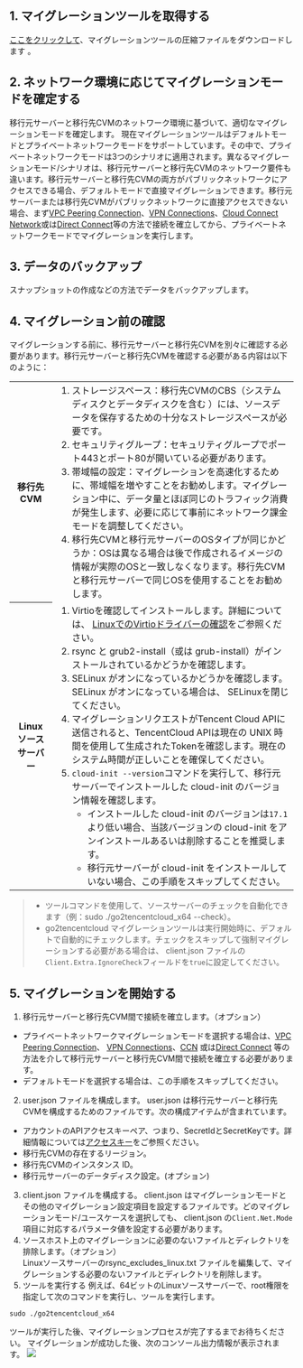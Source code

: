 ## 1. マイグレーションツールを取得する  
 [ここをクリックして](https://go2tencentcloud-1251783334.cos.ap-guangzhou.myqcloud.com/latest/go2tencentcloud.zip)、マイグレーションツールの圧縮ファイルをダウンロードします 。

## 2. ネットワーク環境に応じてマイグレーションモードを確定する
移行元サーバーと移行先CVMのネットワーク環境に基づいて、適切なマイグレーションモードを確定します。
現在マイグレーションツールはデフォルトモードとプライベートネットワークモードをサポートしています。その中で、プライベートネットワークモードは3つのシナリオに適用されます。異なるマイグレーションモード/シナリオは、移行元サーバーと移行先CVMのネットワーク要件も違います。移行元サーバーと移行先CVMの両方がパブリックネットワークにアクセスできる場合、デフォルトモードで直接マイグレーションできます。移行元サーバーまたは移行先CVMがパブリックネットワークに直接アクセスできない場合、まず[VPC Peering Connection](https://intl.cloud.tencent.com/document/product/215/5000)、[VPN Connections](https://intl.cloud.tencent.com/document/product/1037)、[Cloud Connect Network](https://intl.cloud.tencent.com/document/product/1003)或は[Direct Connect](https://intl.cloud.tencent.com/document/product/216)等の方法で接続を確立してから、プライベートネットワークモードでマイグレーションを実行します。

## 3. データのバックアップ
スナップショットの作成などの方法でデータをバックアップします。

## 4. マイグレーション前の確認
マイグレーションする前に、移行元サーバーと移行先CVMを別々に確認する必要があります。移行元サーバーと移行先CVMを確認する必要がある内容は以下のように：
<table>
	<tr><th style="width: 15%;">移行先CVM</th><td><ol  style="margin: 0;"><li>ストレージスペース：移行先CVMのCBS（システムディスクとデータディスクを含む ）には、ソースデータを保存するための十分なストレージスペースが必要です。 </li><li>セキュリティグループ：セキュリティグループでポート443とポート80が開いている必要があります。</li><li>帯域幅の設定：マイグレーションを高速化するために、帯域幅を増やすことをお勧めします。マイグレーション中に、データ量とほぼ同じのトラフィック消費が発生します、必要に応じて事前にネットワーク課金モードを調整してください。</li><li>移行先CVMと移行元サーバーのOSタイプが同じかどうか：OSは異なる場合は後で作成されるイメージの情報が実際のOSと一致しなくなります。移行先CVMと移行元サーバーで同じOSを使用することをお勧めします。</li></ol></td></tr>
	<tr><th>Linux ソースサーバー</th><td><ol  style="margin: 0;"><li> Virtioを確認してインストールします。詳細については、 <a href="https://intl.cloud.tencent.com/document/product/213/9929">LinuxでのVirtioドライバーの確認</a>をご参照ください。</li><li> rsync と grub2-install（或は grub-install）がインストールされているかどうかを確認します。</li><li> SELinux がオンになっているかどうかを確認します。 SELinux がオンになっている場合は、 SELinuxを閉じてください。</li><li>マイグレーションリクエストがTencent Cloud APIに送信されると、TencentCloud APIは現在の UNIX 時間を使用して生成されたTokenを確認します。現在のシステム時間が正しいことを確保してください。</li><li><code>cloud-init --version</code>コマンドを実行して、移行元サーバーでインストールした cloud-init のバージョン情報を確認します。<ul><li>インストールした cloud-init のバージョンは<code>17.1</code>より低い場合、当該バージョンの cloud-init をアンインストールあるいは削除することを推奨します。</li><li>移行元サーバーが cloud-init をインストールしていない場合、この手順をスキップしてください。</li></ul></li></ol></td></tr>
</table>

> 
> - ツールコマンドを使用して、ソースサーバーのチェックを自動化できます（例：sudo ./go2tencentcloud_x64 --check）。
> - go2tencentcloud マイグレーションツールは実行開始時に、デフォルトで自動的にチェックします。チェックをスキップして強制マイグレーションする必要がある場合は、 client.json ファイルの`Client.Extra.IgnoreCheck`フィールドを`true`に設定してください。
> 


## 5. マイグレーションを開始する
 
1. 移行元サーバーと移行先CVM間で接続を確立します。（オプション）  
 - プライベートネットワークマイグレーションモードを選択する場合は、[VPC Peering Connection](https://intl.cloud.tencent.com/document/product/215/5000)、 [VPN Connections](https://intl.cloud.tencent.com/document/product/1037)、[CCN](https://intl.cloud.tencent.com/document/product/1003) 或は[Direct Connect](https://intl.cloud.tencent.com/document/product/216) 等の方法を介して移行元サーバーと移行先CVM間で接続を確立する必要があります。
 - デフォルトモードを選択する場合は、この手順をスキップしてください。
2. user.json ファイルを構成します。
user.json は移行元サーバーと移行先CVMを構成するためのファイルです。次の構成アイテムが含まれています。
 - アカウントのAPIアクセスキーペア、つまり、SecretIdとSecretKeyです。詳細情報については[アクセスキー](https://intl.cloud.tencent.com/document/product/598/32675)をご参照ください。
 - 移行先CVMの存在するリージョン。
 - 移行先CVMのインスタンス ID。
 - 移行元サーバーのデータディスク設定。(オプション)  
3. client.json ファイルを構成する。
client.json はマイグレーションモードとその他のマイグレーション設定項目を設定するファイルです。どのマイグレーションモード/ユースケースを選択しても、 client.json の`Client.Net.Mode`項目に対応するパラメータ値を設定する必要があります。
4. ソースホスト上のマイグレーションに必要のないファイルとディレクトリを排除します。（オプション）  
  Linuxソースサーバーのrsync\_excludes\_linux.txt ファイルを編集して、マイグレーションする必要のないファイルとディレクトリを削除します。
5. ツールを実行する
例えば、64ビットのLinuxソースサーバーで、root権限を指定して次のコマンドを実行し、ツールを実行します。
```
sudo ./go2tencentcloud_x64
```
ツールが実行した後、マイグレーションプロセスが完了するまでお待ちください。
マイグレーションが成功した後、次のコンソール出力情報が表示されます。
![](https://main.qcloudimg.com/raw/4768e5bbe1fd1deba16c78eea3a19b02.png)
